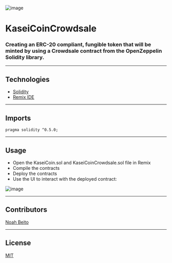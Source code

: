 ![image](https://user-images.githubusercontent.com/90667844/157807405-d176e0c3-e687-4b77-b2c1-c34e84723522.png)
# KaseiCoinCrowdsale
### Creating an ERC-20 compliant, fungible token that will be minted by using a Crowdsale contract from the OpenZeppelin Solidity library.

---

## Technologies
* [Solidity](https://docs.soliditylang.org/en/v0.8.12/)
* [Remix IDE](https://remix.ethereum.org/)

---

## Imports
```solidity
pragma solidity ^0.5.0;
```

---

## Usage
* Open the KaseiCoin.sol and KaseiCoinCrowdsale.sol file in Remix
* Compile the contracts
* Deploy the contracts
* Use the UI to interact with the deployed contract:

![image](https://user-images.githubusercontent.com/90667844/157807163-52ad558d-6964-4ded-8de6-b9d650c8eb92.png)

---

## Contributors
[Noah Beito](https://www.linkedin.com/in/noah-beito/)

---

## License
[MIT](https://github.com/git/git-scm.com/blob/main/MIT-LICENSE.txt)
